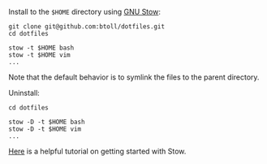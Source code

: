 Install to the `$HOME` directory using [GNU Stow]:

    git clone git@github.com:btoll/dotfiles.git
    cd dotfiles

    stow -t $HOME bash
    stow -t $HOME vim
    ...

Note that the default behavior is to symlink the files to the parent directory.

Uninstall:

    cd dotfiles

    stow -D -t $HOME bash
    stow -D -t $HOME vim
    ...

[Here] is a helpful tutorial on getting started with Stow.

[GNU Stow]: https://www.gnu.org/software/stow/stow.html
[Here]: https://taihen.org/managing-dotfiles-with-gnu-stow/

